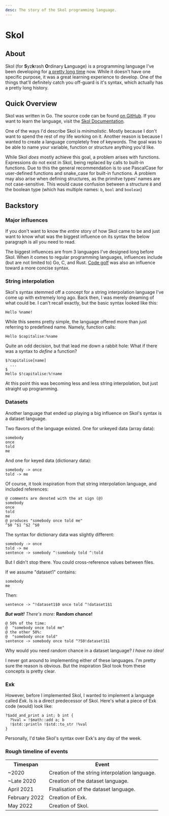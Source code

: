 ```yaml
---
desc: The story of the Skol programming language.
---
```


# Skol

## About

Skol (for **S**yz**k**rash **O**rdinary **L**anguage) is a programming language
I've been developing for [a pretty long time][first-commit] now. While it
doesn't have one specific purpose, it was a great learning experience to
develop. One of the things that'll definitely catch you off-guard is it's
syntax, which actually has a pretty long history.

## Quick Overview

Skol was written in Go. The source code can be found [on GitHub][github].
If you want to learn the language, visit the [Skol Documentation][docs].

One of the ways I'd describe Skol is *minimalistic*. Mostly because I don't
want to spend the rest of my life working on it. Another reason is because I
wanted to create a language completely free of keywords. The goal was to be
able to name your variable, function or structure anything you'd like.

While Skol *does* mostly achieve this goal, a problem arises with functions.
Expressions do not exist in Skol, being replaced by calls to built-in functions.
Due to this the general recommendation is to use PascalCase for user-defined
functions and snake_case for built-in functions. A problem may also arise
when defining structures, as the primitve types' names are not case-sensitive.
This would cause confusion between a structure `B` and the boolean type (which
has multiple names: `b`, `bool` and `boolean`)

## Backstory

### Major influences

If you don't want to know the *entire* story of how Skol came to be and just
want to know what was the biggest influence on its syntax the below paragraph
is all you need to read.

The biggest influences are from 3 languages I've designed long before Skol.
When it comes to regular programming languages, influences include (but are not
limited to) Go, C, and Rust. [Code golf][codegolf] was also an influence toward
a more concise syntax.

### String interpolation

Skol's syntax stemmed off a concept for a string interpolation language I've
come up with extremely long ago. Back then, I was merely dreaming of what
could be. I can't recall exactly, but the basic syntax looked like this:

```
Hello %name!
```

While this seems pretty simple, the language offered more than just referring
to predefined name. Namely, function calls:

```
Hello $capitalise:%name
```

Quite an odd decision, but that lead me down a rabbit hole: What if there was
a syntax to *define* a function?

```
$?capitalise[name]
  ...
$
Hello $!capitalise:%!name
```

At this point this was becoming less and less string interpolation, but just
straight up programming.

### Datasets

Another language that ended up playing a big influence on Skol's syntax is a
dataset language.

Two flavors of the language existed. One for unkeyed data (array data):

```
somebody
once
told
me
```

And one for keyed data (dictionary data):

```
somebody -> once
told -> me
```

Of course, it took inspiration from that string interpolation language, and
included references:

```
@ comments are denoted with the at sign (@)
somebody
once
told
me
@ produces "somebody once told me"
^$0 ^$1 ^$2 ^$0
```

The syntax for dictionary data was slightly different:

```
somebody -> once
told -> me
sentence -> somebody ^:somebody told ^:told
```

But I didn't stop there. You could cross-reference values between files.

If we assume "dataset1" contains:

```
somebody
me
```

Then:

```
sentence -> ^!dataset1$0 once told ^!dataset1$1
```

***But wait!*** *There's more:* **Random chance!**

```
@ 50% of the time:
@  "somebody once told me"
@ the other 50%:
@  "somebody once told"
sentence -> somebody once told ^?50!dataset1$1
```

Why would you need random chance in a dataset language? *I have no idea!*

I never got around to implementing either of these languages. I'm pretty sure
the reason is obvious. But the inspiration Skol took from these concepts is
pretty clear.

### Exk

However, before I implemented Skol, I wanted to implement a language called
*Exk*. Is is a direct predecessor of Skol. Here's what a piece of Exk code
(would) look like:

```
?$add_and_print a int; b int {
  ?%val = !$math::add a; b
  !$std::println !$std::to_str !%val
}
```

Personally, I'd take Skol's syntax over Exk's any day of the week.

### Rough timeline of events

<table>
<tr>
<th>Timespan</th><th>Event</th>
</tr>
<tr>
<td>~2020</td><td>Creation of the string interpolation language.</tr>
<td>~Late 2020</td><td>Creation of the dataset language.</tr>
<td>April 2021</td><td>Finalisation of the dataset language.</tr>
<td>February 2022</td><td>Creation of Exk.</tr>
<td>May 2022</td><td>Creation of Skol.</tr>
</tr>
</table>


[first-commit]: https://github.com/syzkrash/skol/commit/70acb244b2ba74344e5ed1c0717b4606975e9fa0
[github]: https://github.com/syzkrash/skol
[docs]: https://syzkrash.github.io/skol
[codegolf]: https://en.wikipedia.org/wiki/Code_golf
